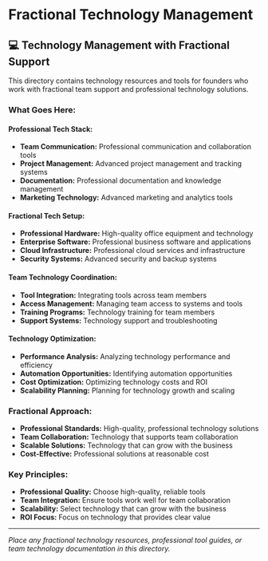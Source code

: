 # Fractional Technology Management

## 💻 **Technology Management with Fractional Support**

This directory contains technology resources and tools for founders who work with fractional team support and professional technology solutions.

### **What Goes Here:**

#### **Professional Tech Stack:**
- **Team Communication:** Professional communication and collaboration tools
- **Project Management:** Advanced project management and tracking systems
- **Documentation:** Professional documentation and knowledge management
- **Marketing Technology:** Advanced marketing and analytics tools

#### **Fractional Tech Setup:**
- **Professional Hardware:** High-quality office equipment and technology
- **Enterprise Software:** Professional business software and applications
- **Cloud Infrastructure:** Professional cloud services and infrastructure
- **Security Systems:** Advanced security and backup systems

#### **Team Technology Coordination:**
- **Tool Integration:** Integrating tools across team members
- **Access Management:** Managing team access to systems and tools
- **Training Programs:** Technology training for team members
- **Support Systems:** Technology support and troubleshooting

#### **Technology Optimization:**
- **Performance Analysis:** Analyzing technology performance and efficiency
- **Automation Opportunities:** Identifying automation opportunities
- **Cost Optimization:** Optimizing technology costs and ROI
- **Scalability Planning:** Planning for technology growth and scaling

### **Fractional Approach:**
- **Professional Standards:** High-quality, professional technology solutions
- **Team Collaboration:** Technology that supports team collaboration
- **Scalable Solutions:** Technology that can grow with the business
- **Cost-Effective:** Professional solutions at reasonable cost

### **Key Principles:**
- **Professional Quality:** Choose high-quality, reliable tools
- **Team Integration:** Ensure tools work well for team collaboration
- **Scalability:** Select technology that can grow with the business
- **ROI Focus:** Focus on technology that provides clear value

---

*Place any fractional technology resources, professional tool guides, or team technology documentation in this directory.* 